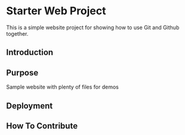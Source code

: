 # Starter Web Project

This is a simple website project for showing how to use Git and Github together. 

## Introduction

## Purpose

Sample website with plenty of files for demos

## Deployment

## How To Contribute